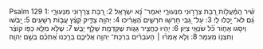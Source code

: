 Psalm 129
1: שִׁ֗יר הַֽמַּ֫עֲל֥וֹת רַ֭בַּת צְרָר֣וּנִי מִנְּעוּרַ֑י יֹֽאמַר־ נָ֝א יִשְׂרָאֵֽל׃
2: רַ֭בַּת צְרָר֣וּנִי מִנְּעוּרָ֑י גַּ֝ם לֹא־ יָ֥כְלוּ לִֽי׃
3: עַל־ גַּ֭בִּי חָרְשׁ֣וּ חֹרְשִׁ֑ים הֶ֝אֱרִ֗יכוּ
4: יְהוָ֥ה צַדִּ֑יק קִ֝צֵּ֗ץ עֲב֣וֹת רְשָׁעִֽים׃
5: יֵ֭בֹשׁוּ וְיִסֹּ֣גוּ אָח֑וֹר כֹּ֝֗ל שֹׂנְאֵ֥י צִיּֽוֹן׃
6: יִ֭הְיוּ כַּחֲצִ֣יר גַּגּ֑וֹת שֶׁקַּדְמַ֖ת שָׁלַ֣ף יָבֵֽשׁ׃
7: שֶׁלֹּ֤א מִלֵּ֖א כַפּ֥וֹ קוֹצֵ֗ר וְחִצְנ֥וֹ מְעַמֵּֽר׃
8: וְלֹ֤א אָֽמְר֨וּ ׀ הָעֹבְרִ֗ים בִּרְכַּֽת־ יְהוָ֥ה אֲלֵיכֶ֑ם בֵּרַ֥כְנוּ אֶ֝תְכֶ֗ם בְּשֵׁ֣ם יְהוָֽה׃